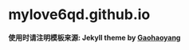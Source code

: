 # mylove6qd.github.io

**使用时请注明模板来源:  Jekyll theme by [Gaohaoyang](https://github.com/Gaohaoyang/gaohaoyang.github.io)**